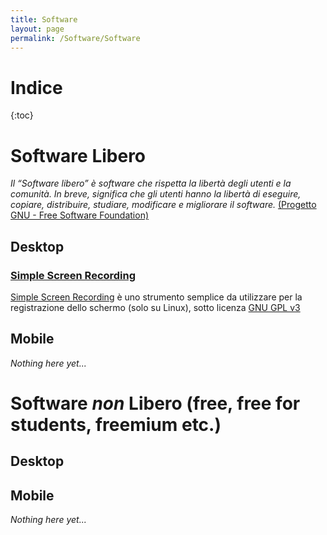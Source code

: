```yaml
---
title: Software
layout: page
permalink: /Software/Software
--- 
```

# Indice
{:toc}

# Software Libero
_Il “Software libero” è software che rispetta la libertà degli utenti e la comunità. In breve, significa che gli utenti hanno la libertà di eseguire, copiare, distribuire, studiare, modificare e migliorare il software._ [(Progetto GNU - Free Software Foundation)](https://www.gnu.org/philosophy/free-sw.html)

## Desktop

### [Simple Screen Recording](https://www.maartenbaert.be/simplescreenrecorder/)
[Simple Screen Recording](https://www.maartenbaert.be/simplescreenrecorder/) è uno strumento semplice da utilizzare per la registrazione dello schermo (solo su Linux), sotto licenza [GNU GPL v3](https://www.gnu.org/licenses/gpl-3.0.html)

## Mobile
_Nothing here yet..._

# Software _non_ Libero (free, free for students, freemium etc.)

## Desktop

## Mobile
_Nothing here yet..._
